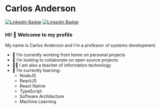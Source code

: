 # Carlos Anderson 

[![Linkedin Badge](https://img.shields.io/badge/-Github-black?style=flat-square&logo=Github&logoColor=white&link=https://github.com/karlscode)](https://github.com/karlscode)
[![Linkedin Badge](https://img.shields.io/badge/-LinkedIn-blue?style=flat-square&logo=Linkedin&logoColor=white&link=#)](#)

### Hi! 👋 Welcome to my profile

My name is Carlos Anderson and I'm a professor of systems development.

- 🔭 I’m currently working from home on personal projects
- 👯 I’m looking to collaborate on open source projects
- 👨‍🏫 I am also a teacher of information technology
- 🌱 I’m currently learning: 
  - NodeJS
  - ReactJS
  - React Native
  - TypeScript
  - Software Architecture
  - Machine Learning
